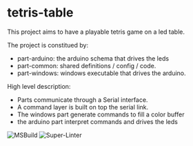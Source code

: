 # tetris-table

This project aims to have a playable tetris game on a led table.

The project is constitued by:
- part-arduino: the arduino schema that drives the leds
- part-common: shared definitions / config / code.
- part-windows: windows executable that drives the arduino.

High level description:
- Parts communicate through a Serial interface.
- A command layer is built on top the serial link.
- The windows part generate commands to fill a color buffer
- the arduino part interpret commands and drives the leds

![MSBuild](https://github.com/nodj/tetris-table/workflows/MSBuild/badge.svg)
![Super-Linter](https://github.com/nodj/tetris-table/workflows/Super-Linter/badge.svg?branch=main)
